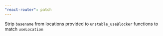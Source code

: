 ```yaml
---
"react-router": patch
---
```


Strip `basename` from locations provided to `unstable_useBlocker` functions to match `useLocation`
